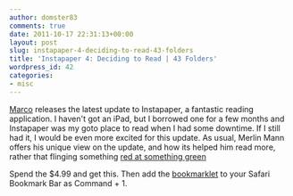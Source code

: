 ```yaml
---
author: domster83
comments: true
date: 2011-10-17 22:31:13+00:00
layout: post
slug: instapaper-4-deciding-to-read-43-folders
title: 'Instapaper 4: Deciding to Read | 43 Folders'
wordpress_id: 42
categories:
- misc
---
```


[Marco](http://marco.org) releases the latest update to Instapaper, a fantastic reading application. I haven't got an iPad, but I borrowed one for a few months and Instapaper was my goto place to read when I had some downtime. If I still had it, I would be even more excited for this update.
As usual, Merlin Mann offers his unique view on the update, and how its helped him read more, rather that flinging something [red at something green](http://en.wikipedia.org/wiki/Angry_Birds)




Spend the $4.99 and get this. Then add the [bookmarklet](http://www.instapaper.com/extras) to your Safari Bookmark Bar as Command + 1.
